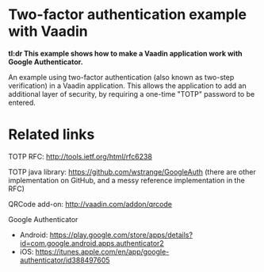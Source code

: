 Two-factor authentication example with Vaadin
=======
**tl:dr This example shows how to make a Vaadin application work with Google Authenticator.**

An example using two-factor authentication (also known as two-step verification) in a Vaadin application. This allows the application to add an additional layer of security, by requiring a one-time "TOTP" password to be entered.



Related links
===
TOTP RFC: http://tools.ietf.org/html/rfc6238

TOTP java library: https://github.com/wstrange/GoogleAuth
(there are other implementation on GitHub, and a messy reference implementation in the RFC)

QRCode add-on: http://vaadin.com/addon/qrcode

Google Authenticator
  - Android: https://play.google.com/store/apps/details?id=com.google.android.apps.authenticator2
  - iOS: https://itunes.apple.com/en/app/google-authenticator/id388497605
